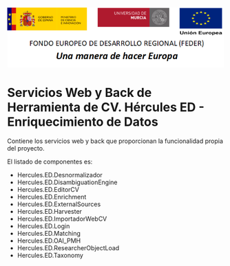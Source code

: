 ![](../Docs/media/CabeceraDocumentosMD.png)

# Servicios Web y Back de Herramienta de CV. Hércules ED - Enriquecimiento de Datos

Contiene los servicios web y back que proporcionan la funcionalidad propia del proyecto.

El listado de componentes es:

- Hercules.ED.Desnormalizador
- Hercules.ED.DisambiguationEngine
- Hercules.ED.EditorCV
- Hercules.ED.Enrichment
- Hercules.ED.ExternalSources
- Hercules.ED.Harvester
- Hercules.ED.ImportadorWebCV
- Hercules.ED.Login
- Hercules.ED.Matching
- Hercules.ED.OAI_PMH
- Hercules.ED.ResearcherObjectLoad
- Hercules.ED.Taxonomy
